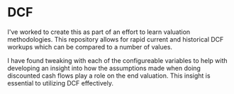# DCF

I've worked to create this as part of an effort to learn valuation methodologies. This repository allows for rapid current and historical DCF workups which can be compared to a number of values. 

I have found tweaking with each of the configureable variables to help with developing an insight into how the assumptions made when doing discounted cash flows play a role on the end valuation. This insight is essential to utilizing DCF effectively.

